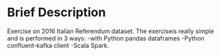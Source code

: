 # Brief Description
Exercise on 2016 Italian Referendum dataset. The exerciseis really simple and is performed in 3 ways:
-with Python pandas dataframes
-Python confluent-kafka client
-Scala Spark.

#
